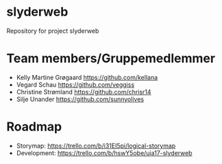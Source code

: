 # slyderweb
Repository for project slyderweb

# Team members/Gruppemedlemmer

* Kelly Martine Grøgaard https://github.com/kellana
* Vegard Schau https://github.com/veggiss
* Christine Strømland https://github.com/chrisr14
* Silje Unander https://github.com/sunnyolives

# Roadmap

* Storymap: https://trello.com/b/i31EI5pi/logical-storymap
* Development: https://trello.com/b/hswY5obe/uia17-slyderweb